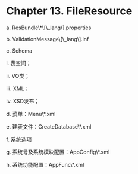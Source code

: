 # Chapter 13. FileResource

a. ResBundle\\*\\[\\_lang\\].properties

b. ValidationMessage\\[\\_lang\\].inf

c. Schema

i. 表空间；

ii. VO类；

iii. XML；

iv. XSD发布；

d. 菜单：Menu\\*.xml

e. 建表文件：CreateDatabase\\*.xml

f. 系统选项

g. 系统号及系统模块配置：AppConfig\\*.xml

h. 系统功能配置：AppFunc\\*.xml


